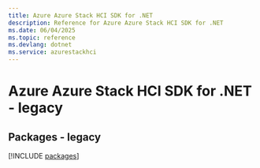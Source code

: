 ```yaml
---
title: Azure Azure Stack HCI SDK for .NET
description: Reference for Azure Azure Stack HCI SDK for .NET
ms.date: 06/04/2025
ms.topic: reference
ms.devlang: dotnet
ms.service: azurestackhci
---
```

# Azure Azure Stack HCI SDK for .NET - legacy
## Packages - legacy
[!INCLUDE [packages](azure-stack-hci-index.md)]